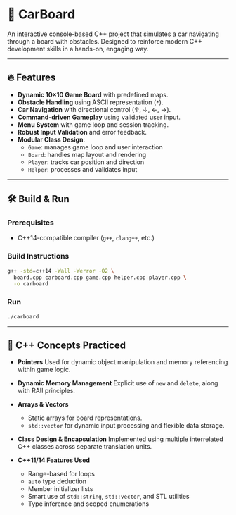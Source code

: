 # 🚗 CarBoard

An interactive console-based C++ project that simulates a car navigating through a board with obstacles. Designed to reinforce modern C++ development skills in a hands-on, engaging way.

---

## 🔥 Features

- **Dynamic 10×10 Game Board** with predefined maps.
- **Obstacle Handling** using ASCII representation (`*`).
- **Car Navigation** with directional control (↑, ↓, ←, →).
- **Command-driven Gameplay** using validated user input.
- **Menu System** with game loop and session tracking.
- **Robust Input Validation** and error feedback.
- **Modular Class Design**:
  - `Game`: manages game loop and user interaction
  - `Board`: handles map layout and rendering
  - `Player`: tracks car position and direction
  - `Helper`: processes and validates input

---

## 🛠️ Build & Run

### Prerequisites

- C++14-compatible compiler (`g++`, `clang++`, etc.)

### Build Instructions

```bash
g++ -std=c++14 -Wall -Werror -O2 \
  board.cpp carboard.cpp game.cpp helper.cpp player.cpp \
  -o carboard
````

### Run

```bash
./carboard
```

---

## 🧠 C++ Concepts Practiced

* **Pointers**
  Used for dynamic object manipulation and memory referencing within game logic.

* **Dynamic Memory Management**
  Explicit use of `new` and `delete`, along with RAII principles.

* **Arrays & Vectors**

  * Static arrays for board representations.
  * `std::vector` for dynamic input processing and flexible data storage.

* **Class Design & Encapsulation**
  Implemented using multiple interrelated C++ classes across separate translation units.

* **C++11/14 Features Used**

  * Range-based for loops
  * `auto` type deduction
  * Member initializer lists
  * Smart use of `std::string`, `std::vector`, and STL utilities
  * Type inference and scoped enumerations

